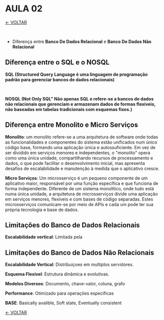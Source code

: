 # AULA 02

[<- VOLTAR](https://github.com/igorcardiias?tab=repositories)

 <br>

 * Diferença entre **Banco De Dados Relacional** e **Banco De Dados Não Relacional**

## Diferença entre o SQL e o NOSQL

 **SQL (Structured Query Language é uma linguagem de programação padrão para gerenciar bancos de dados relacionais)** 

 <br>

 **NOSQL (Not Only SQL" Não apenas SQL e refere-se a bancos de dados não relacionais que gerenciam e armazenam dados de formas flexíveis, não baseadas em tabelas tradicionais com esquemas fixos.)**


 ## Diferença entre Monolito e Micro Serviços

 **Monolito**: um monolito refere-se a uma arquitetura de software onde todas as funcionalidades e componentes do sistema estão unificados num único código base, formando uma aplicação única e autossuficiente. Em vez de ser dividido em serviços menores e independentes, o "monolito" opera como uma única unidade, compartilhando recursos de processamento e dados, o que pode facilitar o desenvolvimento inicial, mas apresenta desafios de escalabilidade e manutenção à medida que o aplicativo cresce. 

 **Micro Serviços**: Um microsserviço é um pequeno componente de um aplicativo maior, responsável por uma função específica e que funciona de forma independente. Diferente de um sistema monolítico, onde tudo está numa única unidade, a arquitetura de microsserviços divide uma aplicação em serviços menores, flexíveis e com bases de código separadas. Estes microsserviços comunicam-se por meio de APIs e cada um pode ter sua própria tecnologia e base de dados.

## Limitações do Banco de Dados Relacionais
**Escalabilidade vertical**: Limitada pela 

## Limitações do Banco de Dados Não Relacionais
**Escalabilidade Vertical**: Distribuiçoes em multiplos servidores.
<br>

**Esquema Flexível**: Estrutura dinâmica e evolutivas.
<br>

**Modelos Diversos**: Documento, chave-valor, coluna, grafo
<br>

**Performance**: Otimizado para operações especificas
<br>

**BASE**: Basically avalible, Soft state, Eventually consistent

 [<- VOLTAR](https://github.com/igorcardiias/Banco-de-Dados-N-o-Relacionais.git)
